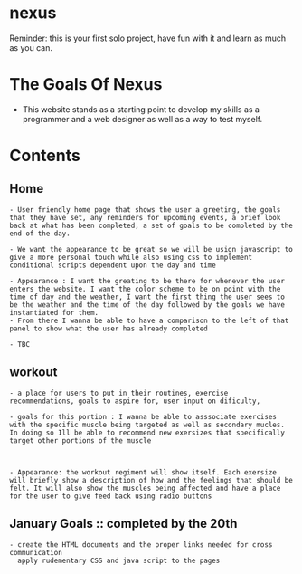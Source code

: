 # nexus
Reminder: this is your first solo project, have fun with it and learn as much as you can. 


# The Goals Of Nexus 
- This website stands as a starting point to develop my skills as a programmer and a web designer as well as a way to test myself.

# Contents 

## Home
    - User friendly home page that shows the user a greeting, the goals that they have set, any reminders for upcoming events, a brief look back at what has been completed, a set of goals to be completed by the end of the day.  
    
    - We want the appearance to be great so we will be usign javascript to give a more personal touch while also using css to implement conditional scripts dependent upon the day and time 

    - Appearance : I want the greating to be there for whenever the user enters the website. I want the color scheme to be on point with the time of day and the weather, I want the first thing the user sees to be the weather and the time of the day followed by the goals we have instantiated for them.  
    - From there I wanna be able to have a comparison to the left of that panel to show what the user has already completed 

    - TBC


## workout 
    - a place for users to put in their routines, exercise recommendations, goals to aspire for, user input on dificulty, 
    
    - goals for this portion : I wanna be able to asssociate exercises with the specific muscle being targeted as well as secondary mucles. In doing so Ill be able to recommend new exersizes that specifically target other portions of the muscle 
    
    
    
    - Appearance: the workout regiment will show itself. Each exersize will briefly show a description of how and the feelings that should be felt. It will also show the muscles being affected and have a place for the user to give feed back using radio buttons
    
## January Goals :: completed by the 20th 

    - create the HTML documents and the proper links needed for cross communication 
      apply rudementary CSS and java script to the pages 
      

